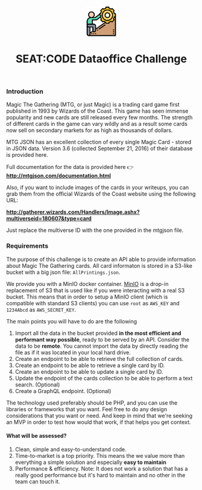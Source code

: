 <br />
<br />

<p align="center">
  <img src=".doc/challenges.png" alt="dataoffice code challenge" width="80" height="80">
</p>


<h1 align="center">
  <b>
    SEAT:CODE Dataoffice Challenge
  </b>
</h1>

<br />

### Introduction

Magic The Gathering (MTG, or just Magic) is a trading card game first published in 1993 by Wizards of the Coast. This game has seen immense popularity and new cards are still released every few months. The strength of different cards in the game can vary wildly and as a result some cards now sell on secondary markets for as high as thousands of dollars.

MTG JSON has an excellent collection of every single Magic Card - stored in JSON data. Version 3.6 (collected September 21, 2016) of their database is provided here.

Full documentation for the data is provided here 👉 **http://mtgjson.com/documentation.html**

Also, if you want to include images of the cards in your writeups, you can grab them from the official Wizards of the Coast website using the following URL:

**http://gatherer.wizards.com/Handlers/Image.ashx?multiverseid=180607&type=card**

Just replace the multiverse ID with the one provided in the mtgjson file.

### Requirements

The purpose of this challenge is to create an API able to provide information about Magic The Gathering cards. All card informaton is stored in a S3-like bucket with a big json file: `AllPrintings.json`.

We provide you with a MinIO docker container. [MinIO](https://docs.min.io/docs/) is a drop-in replacement of S3 that is used like if you were interacting with a real S3 bucket. This means that in order to setup a MinIO client (which is compatible with standard S3 clients) you can use `root` as `AWS_KEY` and `1234Abcd` as `AWS_SECRET_KEY`.

The main points you will have to do are the following

1. Import all the data in the bucket provided **in the most efficient and performant way possible**, ready to be served by an API. Consider the data to be **remote**. You cannot import the data by directly reading the file as if it was located in your local hard drive. 
2. Create an endpoint to be able to retrieve the full collection of cards.
3. Create an endpoint to be able to retrieve a single card by ID.
4. Create an endpoint to be able to update a single card by ID.
5. Update the endpoint of the cards collection to be able to perform a text search. (Optional)
6. Create a GraphQL endpoint. (Optional)

The technology used preferably should be PHP, and you can use the libraries or frameworks that you want. Feel free to do any design considerations that you want or need. And keep in mind that we're seeking an MVP in order to test how would that work, if that helps you get context.

#### What will be assessed?

1. Clean, simple and easy-to-understand code.
2. Time-to-market is a top priority. This means the we value more than everything a simple solution and especially **easy to maintain**
3. Performance & efficiency. Note: It does not work a solution that has a really good performance but it's hard to maintain and no other in the team can touch it. 
